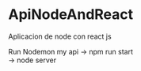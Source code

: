 # ApiNodeAndReact
Aplicacion de node con react js


Run Nodemon my api
-> npm run start   
-> node server
